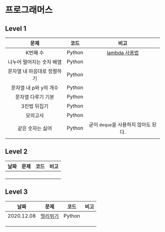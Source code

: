 # 프로그래머스

## Level  1

|            문제             |  코드  |                             비고                             |
| :-------------------------: | :----: | :----------------------------------------------------------: |
|          K번째 수           | Python | [lambda 사용법](https://programmers.co.kr/learn/courses/30/lessons/42748/solution_groups?language=python3) |
|  나누어 떨어지는 숫자 배열  | Python |                                                              |
| 문자열 내 마음대로 정렬하기 | Python |                                                              |
|   문자열 내 p와 y의 개수    | Python |                                                              |
|     문자열 다루기 기본      | Python |                                                              |
|        3진법 뒤집기         | Python |                                                              |
|          모의고사           | Python |                                                              |
|      같은 숫자는 싫어       | Python |             굳이 `deque`을 사용하지 않아도 된다.             |
|                             |        |                                                              |



## Level 2

| 날짜 | 문제 | 코드 | 비고 |
| :--: | :--: | :--: | :--: |
|      |      |      |      |
|      |      |      |      |
|      |      |      |      |
|      |      |      |      |



## Level 3

|    날짜    |                             문제                             |  코드  | 비고 |
| :--------: | :----------------------------------------------------------: | :----: | :--: |
| 2020.12.08 | [멀리뛰기](https://programmers.co.kr/learn/courses/30/lessons/12914) | Python |      |
|            |                                                              |        |      |
|            |                                                              |        |      |
|            |                                                              |        |      |

